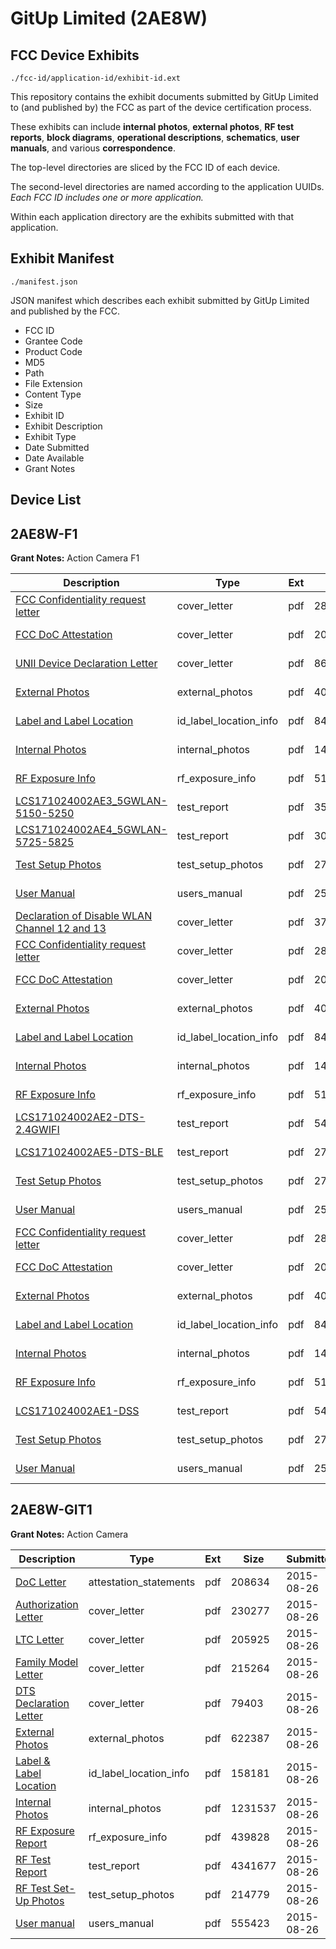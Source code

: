 # GitUp Limited (2AE8W)
## FCC Device Exhibits

```
./fcc-id/application-id/exhibit-id.ext
```

This repository contains the exhibit documents submitted by GitUp Limited to (and published by) the FCC as part of the device certification process.

These exhibits can include **internal photos**, **external photos**, **RF test reports**, **block diagrams**, **operational descriptions**, **schematics**, **user manuals**, and various **correspondence**.

The top-level directories are sliced by the FCC ID of each device.

The second-level directories are named according to the application UUIDs. *Each FCC ID includes one or more application.*

Within each application directory are the exhibits submitted with that application. 

## Exhibit Manifest

```
./manifest.json
```

JSON manifest which describes each exhibit submitted by GitUp Limited and published by the FCC.

- FCC ID
- Grantee Code
- Product Code
- MD5
- Path
- File Extension
- Content Type
- Size
- Exhibit ID
- Exhibit Description
- Exhibit Type
- Date Submitted
- Date Available
- Grant Notes

## Device List
## 2AE8W-F1
**Grant Notes:** Action Camera F1

| Description | Type | Ext | Size | Submitted | Available |
| ----------- | ---- | --- | ---- | --------- | --------- |
| [FCC Confidentiality request letter](2AE8W-F1/1cb5178b7d433277b840ef40dbd8dead/3686906.pdf) | cover_letter | pdf | 287704 | 2017-12-21 | 2017-12-21 |
| [FCC DoC Attestation](2AE8W-F1/1cb5178b7d433277b840ef40dbd8dead/3686907.pdf) | cover_letter | pdf | 202656 | 2017-12-21 | 2017-12-21 |
| [UNII Device Declaration Letter](2AE8W-F1/1cb5178b7d433277b840ef40dbd8dead/3686988.pdf) | cover_letter | pdf | 86699 | 2017-12-21 | 2017-12-21 |
| [External Photos](2AE8W-F1/1cb5178b7d433277b840ef40dbd8dead/3686905.pdf) | external_photos | pdf | 402735 | 2017-12-21 | 2017-12-21 |
| [Label and Label Location](2AE8W-F1/1cb5178b7d433277b840ef40dbd8dead/3686909.pdf) | id_label_location_info | pdf | 84797 | 2017-12-21 | 2017-12-21 |
| [Internal Photos](2AE8W-F1/1cb5178b7d433277b840ef40dbd8dead/3686908.pdf) | internal_photos | pdf | 1465348 | 2017-12-21 | 2017-12-21 |
| [RF Exposure Info](2AE8W-F1/1cb5178b7d433277b840ef40dbd8dead/3686912.pdf) | rf_exposure_info | pdf | 514019 | 2017-12-21 | 2017-12-21 |
| [LCS171024002AE3_5GWLAN-5150-5250](2AE8W-F1/1cb5178b7d433277b840ef40dbd8dead/3686981.pdf) | test_report | pdf | 3554083 | 2017-12-21 | 2017-12-21 |
| [LCS171024002AE4_5GWLAN-5725-5825](2AE8W-F1/1cb5178b7d433277b840ef40dbd8dead/3686983.pdf) | test_report | pdf | 3010953 | 2017-12-21 | 2017-12-21 |
| [Test Setup Photos](2AE8W-F1/1cb5178b7d433277b840ef40dbd8dead/3686914.pdf) | test_setup_photos | pdf | 276888 | 2017-12-21 | 2017-12-21 |
| [User Manual](2AE8W-F1/1cb5178b7d433277b840ef40dbd8dead/3686915.pdf) | users_manual | pdf | 2503952 | 2017-12-21 | 2017-12-21 |
| [Declaration of Disable WLAN Channel 12 and 13](2AE8W-F1/76ddfe1ef9ecb5bf18e47812bac2e0d9/3686945.pdf) | cover_letter | pdf | 371012 | 2017-12-21 | 2017-12-21 |
| [FCC Confidentiality request letter](2AE8W-F1/76ddfe1ef9ecb5bf18e47812bac2e0d9/3686906.pdf) | cover_letter | pdf | 287704 | 2017-12-21 | 2017-12-21 |
| [FCC DoC Attestation](2AE8W-F1/76ddfe1ef9ecb5bf18e47812bac2e0d9/3686907.pdf) | cover_letter | pdf | 202656 | 2017-12-21 | 2017-12-21 |
| [External Photos](2AE8W-F1/76ddfe1ef9ecb5bf18e47812bac2e0d9/3686905.pdf) | external_photos | pdf | 402735 | 2017-12-21 | 2017-12-21 |
| [Label and Label Location](2AE8W-F1/76ddfe1ef9ecb5bf18e47812bac2e0d9/3686909.pdf) | id_label_location_info | pdf | 84797 | 2017-12-21 | 2017-12-21 |
| [Internal Photos](2AE8W-F1/76ddfe1ef9ecb5bf18e47812bac2e0d9/3686908.pdf) | internal_photos | pdf | 1465348 | 2017-12-21 | 2017-12-21 |
| [RF Exposure Info](2AE8W-F1/76ddfe1ef9ecb5bf18e47812bac2e0d9/3686912.pdf) | rf_exposure_info | pdf | 514019 | 2017-12-21 | 2017-12-21 |
| [LCS171024002AE2-DTS-2.4GWIFI](2AE8W-F1/76ddfe1ef9ecb5bf18e47812bac2e0d9/3686951.pdf) | test_report | pdf | 5498338 | 2017-12-21 | 2017-12-21 |
| [LCS171024002AE5-DTS-BLE](2AE8W-F1/76ddfe1ef9ecb5bf18e47812bac2e0d9/3686952.pdf) | test_report | pdf | 2715939 | 2017-12-21 | 2017-12-21 |
| [Test Setup Photos](2AE8W-F1/76ddfe1ef9ecb5bf18e47812bac2e0d9/3686914.pdf) | test_setup_photos | pdf | 276888 | 2017-12-21 | 2017-12-21 |
| [User Manual](2AE8W-F1/76ddfe1ef9ecb5bf18e47812bac2e0d9/3686915.pdf) | users_manual | pdf | 2503952 | 2017-12-21 | 2017-12-21 |
| [FCC Confidentiality request letter](2AE8W-F1/10575e72c66146e1861382ee645e9eb7/3686906.pdf) | cover_letter | pdf | 287704 | 2017-12-21 | 2017-12-21 |
| [FCC DoC Attestation](2AE8W-F1/10575e72c66146e1861382ee645e9eb7/3686907.pdf) | cover_letter | pdf | 202656 | 2017-12-21 | 2017-12-21 |
| [External Photos](2AE8W-F1/10575e72c66146e1861382ee645e9eb7/3686905.pdf) | external_photos | pdf | 402735 | 2017-12-21 | 2017-12-21 |
| [Label and Label Location](2AE8W-F1/10575e72c66146e1861382ee645e9eb7/3686909.pdf) | id_label_location_info | pdf | 84797 | 2017-12-21 | 2017-12-21 |
| [Internal Photos](2AE8W-F1/10575e72c66146e1861382ee645e9eb7/3686908.pdf) | internal_photos | pdf | 1465348 | 2017-12-21 | 2017-12-21 |
| [RF Exposure Info](2AE8W-F1/10575e72c66146e1861382ee645e9eb7/3686912.pdf) | rf_exposure_info | pdf | 514019 | 2017-12-21 | 2017-12-21 |
| [LCS171024002AE1-DSS](2AE8W-F1/10575e72c66146e1861382ee645e9eb7/3686910.pdf) | test_report | pdf | 5495876 | 2017-12-21 | 2017-12-21 |
| [Test Setup Photos](2AE8W-F1/10575e72c66146e1861382ee645e9eb7/3686914.pdf) | test_setup_photos | pdf | 276888 | 2017-12-21 | 2017-12-21 |
| [User Manual](2AE8W-F1/10575e72c66146e1861382ee645e9eb7/3686915.pdf) | users_manual | pdf | 2503952 | 2017-12-21 | 2017-12-21 |
## 2AE8W-GIT1
**Grant Notes:** Action Camera

| Description | Type | Ext | Size | Submitted | Available |
| ----------- | ---- | --- | ---- | --------- | --------- |
| [DoC Letter](2AE8W-GIT1/a570da56b1563b6bbaa3350e9efa40ad/2725663.pdf) | attestation_statements | pdf | 208634 | 2015-08-26 | 2015-08-26 |
| [Authorization Letter](2AE8W-GIT1/a570da56b1563b6bbaa3350e9efa40ad/2725665.pdf) | cover_letter | pdf | 230277 | 2015-08-26 | 2015-08-26 |
| [LTC Letter](2AE8W-GIT1/a570da56b1563b6bbaa3350e9efa40ad/2725666.pdf) | cover_letter | pdf | 205925 | 2015-08-26 | 2015-08-26 |
| [Family Model Letter](2AE8W-GIT1/a570da56b1563b6bbaa3350e9efa40ad/2725667.pdf) | cover_letter | pdf | 215264 | 2015-08-26 | 2015-08-26 |
| [DTS Declaration Letter](2AE8W-GIT1/a570da56b1563b6bbaa3350e9efa40ad/2725668.pdf) | cover_letter | pdf | 79403 | 2015-08-26 | 2015-08-26 |
| [External Photos](2AE8W-GIT1/a570da56b1563b6bbaa3350e9efa40ad/2725669.pdf) | external_photos | pdf | 622387 | 2015-08-26 | 2015-08-26 |
| [Label & Label Location](2AE8W-GIT1/a570da56b1563b6bbaa3350e9efa40ad/2725670.pdf) | id_label_location_info | pdf | 158181 | 2015-08-26 | 2015-08-26 |
| [Internal Photos](2AE8W-GIT1/a570da56b1563b6bbaa3350e9efa40ad/2725671.pdf) | internal_photos | pdf | 1231537 | 2015-08-26 | 2015-08-26 |
| [RF Exposure Report](2AE8W-GIT1/a570da56b1563b6bbaa3350e9efa40ad/2725673.pdf) | rf_exposure_info | pdf | 439828 | 2015-08-26 | 2015-08-26 |
| [RF Test Report](2AE8W-GIT1/a570da56b1563b6bbaa3350e9efa40ad/2725677.pdf) | test_report | pdf | 4341677 | 2015-08-26 | 2015-08-26 |
| [RF Test Set-Up Photos](2AE8W-GIT1/a570da56b1563b6bbaa3350e9efa40ad/2725676.pdf) | test_setup_photos | pdf | 214779 | 2015-08-26 | 2015-08-26 |
| [User manual](2AE8W-GIT1/a570da56b1563b6bbaa3350e9efa40ad/2725675.pdf) | users_manual | pdf | 555423 | 2015-08-26 | 2015-08-26 |

